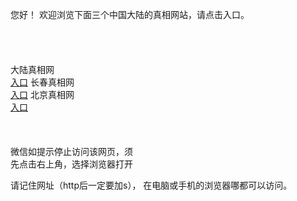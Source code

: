 
  您好！ 欢迎浏览下面三个中国大陆的真相网站，请点击入口。 <br/>
  <br/> 
  <br/>
   <br/> 
  <br/>
   大陆真相网<br/>
  <a id="dlLink" href="https://is.gd/RgWFwD" rel="nofollow">入口</a>
  长春真相网<br/>
  <a id="ccLink" href="https://is.gd/P54cPT" rel="nofollow">入口</a>
  北京真相网<br/>
  <a id="bjLink" href="https://is.gd/fMpYXu" rel="nofollow">入口</a>
 <br/> 
  <br/>
 <br/> 
  <br/>
  微信如提示停止访问该网页，须<br>
  先点击右上角，选择浏览器打开<br>

  请记住网址（http后一定要加s）， 在电脑或手机的浏览器哪都可以访问。
